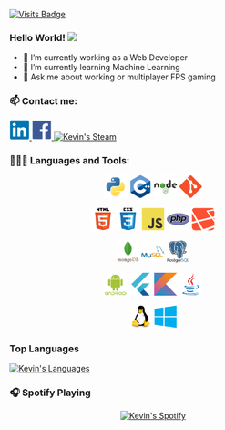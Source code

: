 [![Visits Badge](https://badges.pufler.dev/visits/kevinmuz55/kevinmuz55)](https://badges.pufler.dev/visits/kevinmuz55/kevinmuz55)

### Hello World!  <img src="https://github.com/sciencepal/sciencepal/blob/master/assets/Hi.gif" width="29px">

  - 🔭 I’m currently working as a Web Developer
  - 🌱 I’m currently learning Machine Learning
  - 💬 Ask me about working or multiplayer FPS gaming
<!--  
  - 😄 Pronouns: He / Him
  - ⚡ Fun fact: My name is an anagram of "I Play Data"
-->
### 📫 Contact me:

<p align="left">
<a href="https://www.linkedin.com/in/kevin-muñoz-rengifo-4178501b0"> <img alt="Kevin's LinkdeIN" width="35px" src="https://raw.githubusercontent.com/devicons/devicon/master/icons/linkedin/linkedin-original.svg" /> </a>
<a href="https://www.facebook.com/Kevinmuz55"> <img alt="Kevin's Facebook" width="35px" src="https://raw.githubusercontent.com/devicons/devicon/master/icons/facebook/facebook-original.svg" /> </a>
<a href="https://steamcommunity.com/profiles/76561198075714144/"> <img alt="Kevin's Steam" width="35px" src="https://upload.wikimedia.org/wikipedia/commons/8/83/Steam_icon_logo.svg" /> </a>
</p>

### 👨🏻‍💻 Languages and Tools:

<p align="center"> 
<!-- PROGRAMING -->
  <img src="https://raw.githubusercontent.com/devicons/devicon/master/icons/python/python-original.svg" alt="python" width="40" height="40"/>
  <img src="https://raw.githubusercontent.com/devicons/devicon/master/icons/cplusplus/cplusplus-original.svg" alt="cplusplus" width="40" height="40"/>
  <img src="https://raw.githubusercontent.com/devicons/devicon/master/icons/nodejs/nodejs-original-wordmark.svg" alt="nodejs" width="40" height="40"/>
  <img src="https://raw.githubusercontent.com/devicons/devicon/master/icons/git/git-original.svg" alt="git" width="40" height="40"/>
</p>
<p align="center"> 
<!-- WEB -->
  <img src="https://raw.githubusercontent.com/devicons/devicon/master/icons/html5/html5-original-wordmark.svg" alt="html5" width="40" height="40"/>
  <img src="https://raw.githubusercontent.com/devicons/devicon/master/icons/css3/css3-original-wordmark.svg" alt="css3" width="40" height="40"/>
  <img src="https://raw.githubusercontent.com/devicons/devicon/master/icons/javascript/javascript-original.svg" alt="javascript" width="40" height="40"/>
  <img src="https://raw.githubusercontent.com/devicons/devicon/master/icons/php/php-original.svg" alt="php" width="40" height="40"/>
  <img src="https://raw.githubusercontent.com/devicons/devicon/master/icons/laravel/laravel-plain.svg" alt="php" width="40" height="40"/>
</p>
<p align="center"> 
<!-- DB -->
  <img src="https://raw.githubusercontent.com/devicons/devicon/master/icons/mongodb/mongodb-original-wordmark.svg" alt="mongodb" width="40" height="40"/>
  <img src="https://raw.githubusercontent.com/devicons/devicon/master/icons/mysql/mysql-original-wordmark.svg" alt="mysql" width="40" height="40"/>
  <img src="https://raw.githubusercontent.com/devicons/devicon/master/icons/postgresql/postgresql-original-wordmark.svg" alt="postgresql" width="40" height="40"/>
</p>
<p align="center"> 
<!-- MOBILE -->
  <img src="https://raw.githubusercontent.com/devicons/devicon/master/icons/android/android-plain-wordmark.svg" alt="android" width="40" height="40"/>
  <img src="https://raw.githubusercontent.com/devicons/devicon/master/icons/flutter/flutter-original.svg" alt="flutter" width="40" height="40"/>
  <img src="https://raw.githubusercontent.com/devicons/devicon/master/icons/kotlin/kotlin-original.svg" alt="kotlin" width="40" height="40"/>
  <img src="https://raw.githubusercontent.com/devicons/devicon/master/icons/java/java-original.svg" alt="java" width="40" height="40"/>
</p>
<p align="center">
<!-- OS -->
  <img src="https://raw.githubusercontent.com/devicons/devicon/master/icons/linux/linux-original.svg" alt="linux" width="40" height="40"/>
  <img src="https://raw.githubusercontent.com/devicons/devicon/master/icons/windows8/windows8-original.svg" alt="windows" width="40" height="40"/>
</p>

### Top Languages
  <a href="https://github.com/kevinmuz55">
    <img src="https://github-readme-stats.vercel.app/api/top-langs/?username=kevinmuz55&layout=compact&theme=dark" alt="Kevin's Languages" />
  </a>

### 🎧 Spotify Playing
<p align="center">
  <a href="https://open.spotify.com/user/kevinmuz55?si=2339bc52b23e4541">
    <img src="https://spotify-github-profile.vercel.app/api/view?uid=kevinmuz55&cover_image=true&theme=default" alt="Kevin's Spotify" />
  </a>
</p>
<!--
**kevinmuz55/kevinmuz55** is a ✨ _special_ ✨ repository because its `README.md` (this file) appears on your GitHub profile.

Here are some ideas to get you started:

- 🔭 I’m currently working on ...
- 🌱 I’m currently learning ...
- 👯 I’m looking to collaborate on ...
- 🤔 I’m looking for help with ...
- 💬 Ask me about ...
- 📫 How to reach me: ...
- 😄 Pronouns: ...
- ⚡ Fun fact: ...
-->
